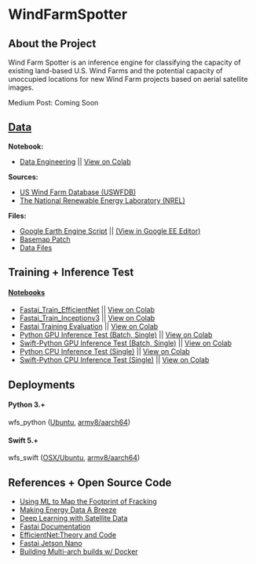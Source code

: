 # WindFarmSpotter


## About the Project
Wind Farm Spotter is an inference engine for classifying the capacity of existing land-based U.S. Wind Farms and the potential capacity of unoccupied locations for new Wind Farm projects based on aerial satellite images.

Medium Post: Coming Soon


## [Data](https://github.com/codeamt/WindFarmSpotter/tree/master/data_sources)

**Notebook:** 
- [Data Engineering](https://github.com/codeamt/WindFarmSpotter/blob/master/notebooks/data_engineering.ipynb) || [View on Colab](https://drive.google.com/open?id=1eiidH3LRUdyxmb5knnxI1ZaMw9XkKn4b)

**Sources:** 
- [US Wind Farm Database (USWFDB)](https://medium.com/r/?url=https%3A%2F%2Feerscmap.usgs.gov%2Fuswtdb%2Fdata%2F) 
- [The National Renewable Energy Laboratory (NREL)](https://www.nrel.gov/) 

**Files:**
- [Google Earth Engine Script](https://github.com/codeamt/WindFarmSpotter/blob/master/data_sources/wfs_google_ee_script.txt) || [(View in Google EE Editor)](https://code.earthengine.google.com/f723127a012d4ca7f06e8b9a412962cd) 
- [Basemap Patch](https://github.com/codeamt/WindFarmSpotter/blob/master/data_sources/basemap_patch.txt)
- [Data Files](https://github.com/codeamt/WindFarmSpotter/tree/master/data_sources)


## Training + Inference Test 

#### [Notebooks](https://github.com/codeamt/WindFarmSpotter/tree/master/notebooks) 
- [Fastai_Train_EfficientNet](https://github.com/codeamt/WindFarmSpotter/blob/master/notebooks/train_efficientnet_b1.ipynb) || [View on Colab](https://drive.google.com/open?id=1Mz9Di8pUAX0fEsWRz0ssNdo1Gyx0JjsU)
- [Fastai_Train_Inceptionv3](https://github.com/codeamt/WindFarmSpotter/blob/master/notebooks/train_inception_v3.ipynb) || [View on Colab](https://drive.google.com/open?id=1fIUkuPzIbUGJH8xqxG10YJ024K4WeJtU)
- [Fastai Training Evaluation](https://github.com/codeamt/WindFarmSpotter/blob/master/notebooks/training_evaluation.ipynb) || [View on Colab](https://colab.research.google.com/drive/13o70eRwOY0qAY1lmDetfWDz6hYhcBry5)
- [Python GPU Inference Test (Batch, Single)](https://github.com/codeamt/WindFarmSpotter/blob/master/notebooks/python_inference_test_gpu.ipynb) || [View on Colab](https://drive.google.com/open?id=1RO2--MafCcwmcwP8EJL6plsVLzNSiMgz)
- [Swift-Python GPU Inference Test (Batch, Single)](https://github.com/codeamt/WindFarmSpotter/blob/master/notebooks/swift_inference_test_gpu.ipynb) || [View on Colab](https://drive.google.com/open?id=1pUU6vxdjXHNrIz3aher-coa0zRRZ2LSP)
- [Python CPU Inference Test (Single)](https://github.com/codeamt/WindFarmSpotter/blob/master/notebooks/python_inference_test_cpu.ipynb) || [View on Colab](https://drive.google.com/open?id=1viqB52s_LvSE9FaydUzxDt832N11Uni0)
- [Swift-Python CPU Inference Test (Single)](https://github.com/codeamt/WindFarmSpotter/blob/master/notebooks/swift_inference_test_cpu.ipynb) || [View on Colab](https://drive.google.com/open?id=1-3XFhgZQ_6Hy13JuoQ4ywGrnjlFwMCQj)

## Deployments 

#### Python 3.+
wfs_python ([Ubuntu](https://github.com/codeamt/WindFarmSpotter/tree/wfs-py-web), [armv8/aarch64](https://github.com/codeamt/WindFarmSpotter/tree/wfs-py-edge))

#### Swift 5.+
wfs_swift ([OSX/Ubuntu](https://github.com/codeamt/WindFarmSpotter/tree/wfs-swift-web), [armv8/aarch64](https://github.com/codeamt/WindFarmSpotter/tree/wfs-swift-edge))


## References + Open Source Code 
- [Using ML to Map the Footprint of Fracking](https://skytruth.org/2019/02/using-machine-learning-to-map-the-footprint-of-fracking-in-central-appalachia/) 
- [Making Energy Data A Breeze](https://chesterenergyandpolicy.com/2018/05/29/making-energy-data-a-breeze-the-u-s-wind-turbine-database/amp/) 
- [Deep Learning with Satellite Data](https://towardsdatascience.com/deep-learning-with-satellite-data-b78b20708de)
- [Fastai Documentation](https://docs.fast.ai/index.html) 
- [EfficientNet:Theory and Code](https://www.learnopencv.com/efficientnet-theory-code/) 
- [Fastai Jetson Nano](https://github.com/brtknr/fastai-jetson-nano)
- [Building Multi-arch builds w/ Docker](https://medium.com/@futurejones/building-a-multi-arch-swift-docker-image-using-docker-desktop-122c85110a6f)

